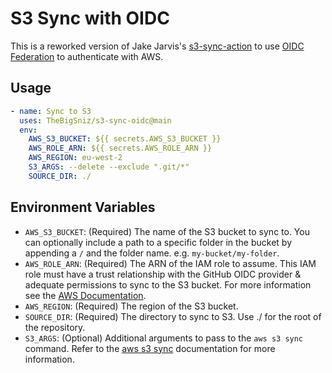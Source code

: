 # S3 Sync with OIDC

This is a reworked version of Jake Jarvis's [s3-sync-action](https://github.com/jakejarvis/s3-sync-action) to use [OIDC Federation](https://docs.aws.amazon.com/IAM/latest/UserGuide/id_roles_providers_oidc.html) to authenticate with AWS. 

## Usage

```yaml
- name: Sync to S3
  uses: TheBigSniz/s3-sync-oidc@main
  env:
    AWS_S3_BUCKET: ${{ secrets.AWS_S3_BUCKET }}
    AWS_ROLE_ARN: ${{ secrets.AWS_ROLE_ARN }}
    AWS_REGION: eu-west-2
    S3_ARGS: --delete --exclude ".git/*"
    SOURCE_DIR: ./
```

## Environment Variables

- `AWS_S3_BUCKET`: (Required) The name of the S3 bucket to sync to. You can optionally include a path to a specific folder in the bucket by appending a `/` and the folder name. e.g. `my-bucket/my-folder`.
- `AWS_ROLE_ARN`: (Required) The ARN of the IAM role to assume. This IAM role must have a trust relationship with the GitHub OIDC provider & adequate permissions to sync to the S3 bucket. For more information see the [AWS Documentation](https://docs.aws.amazon.com/IAM/latest/UserGuide/id_roles_providers_oidc.html).
- `AWS_REGION`: (Required) The region of the S3 bucket.
- `SOURCE_DIR`: (Required) The directory to sync to S3. Use ./ for the root of the repository.
- `S3_ARGS`: (Optional) Additional arguments to pass to the `aws s3 sync` command. Refer to the [aws s3 sync](https://docs.aws.amazon.com/cli/latest/reference/s3/sync.html) documentation for more information.
